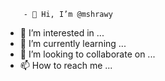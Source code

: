         - 👋 Hi, I’m @mshrawy
- 👀 I’m interested in ...
- 🌱 I’m currently learning ...
- 💞️ I’m looking to collaborate on ...
- 📫 How to reach me ...

<!---
mshrawy/mshrawy is a ✨ special ✨ repository because its `README.md` (this file) appears on your GitHub profile.
You can click the Preview link to take a look at your changes.
--->
